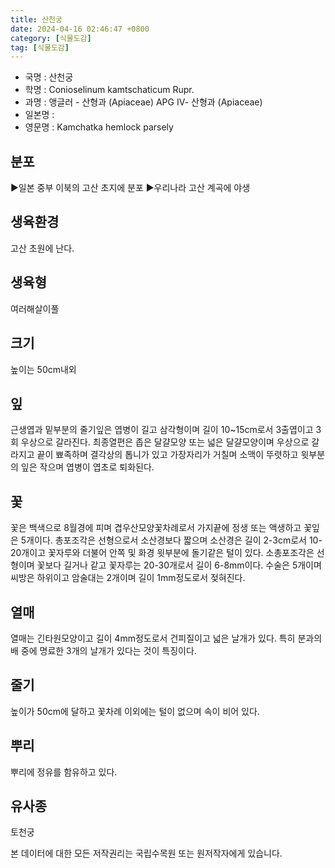 ```yaml
---
title: 산천궁
date: 2024-04-16 02:46:47 +0800
category: [식물도감]
tag: [식물도감]
---
```




- 국명 : 산천궁
- 학명 : Conioselinum kamtschaticum Rupr.
- 과명 : 앵글러 - 산형과 (Apiaceae) APG Ⅳ- 산형과 (Apiaceae)
- 일본명 : 
- 영문명 : Kamchatka hemlock parsely


## 분포
▶일본 중부 이북의 고산 초지에 분포 ▶우리나라 고산 계곡에 야생
## 생육환경
고산 초원에 난다.
## 생육형
여러해살이풀 
## 크기
높이는 50cm내외
## 잎
근생엽과 밑부분의 줄기잎은 엽병이 길고 삼각형이며 길이 10~15cm로서 3출엽이고 3회 우상으로 갈라진다. 최종열편은 좁은 달걀모양 또는 넓은 달걀모양이며 우상으로 갈라지고 끝이 뾰족하며 결각상의 톱니가 있고 가장자리가 거칠며 소맥이 뚜렷하고 윗부분의 잎은 작으며 엽병이 엽초로 퇴화된다.
## 꽃
꽃은 백색으로 8월경에 피며 겹우산모양꽃차례로서 가지끝에 정생 또는 액생하고 꽃잎은 5개이다. 총포조각은 선형으로서 소산경보다 짧으며 소산경은 길이 2-3cm로서 10-20개이고 꽃자루와 더불어 안쪽 및 화경 윗부분에 돌기같은 털이 있다. 소총포조각은 선형이며 꽃보다 길거나 같고 꽃자루는 20-30개로서 길이 6-8mm이다. 수술은 5개이며 씨방은 하위이고 암술대는 2개이며 길이 1mm정도로서 젖혀진다.
## 열매
열매는 긴타원모양이고 길이 4mm정도로서 건피질이고 넓은 날개가 있다. 특히 분과의 배 중에 명료한 3개의 날개가 있다는 것이 특징이다.
## 줄기
높이가 50cm에 달하고 꽃차례 이외에는 털이 없으며 속이 비어 있다.
## 뿌리
뿌리에 정유를 함유하고 있다.
## 유사종
토천궁






본 데이터에 대한 모든 저작권리는 국립수목원 또는 원저작자에게 있습니다.
